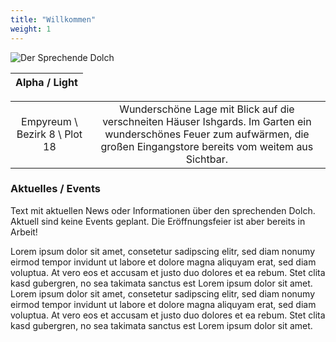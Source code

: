 ```yaml
---
title: "Willkommen"
weight: 1
---
```


![Der Sprechende Dolch](logo.png)

|Alpha / Light|
|:---:|

| | |
|:----:|:---:|
|Empyreum \\ Bezirk 8 \\ Plot 18| Wunderschöne Lage mit Blick auf die verschneiten Häuser Ishgards. Im Garten ein wunderschönes Feuer zum aufwärmen, die großen Eingangstore bereits vom weitem aus Sichtbar. |

### Aktuelles / Events

Text mit aktuellen News oder Informationen über den sprechenden Dolch. Aktuell sind keine Events geplant. 
Die Eröffnungsfeier ist aber bereits in Arbeit!

Lorem ipsum dolor sit amet, consetetur sadipscing elitr, sed diam nonumy eirmod tempor invidunt ut labore et dolore magna aliquyam erat, sed diam voluptua. At vero eos et accusam et justo duo dolores et ea rebum. Stet clita kasd gubergren, no sea takimata sanctus est Lorem ipsum dolor sit amet. Lorem ipsum dolor sit amet, consetetur sadipscing elitr, sed diam nonumy eirmod tempor invidunt ut labore et dolore magna aliquyam erat, sed diam voluptua. At vero eos et accusam et justo duo dolores et ea rebum. Stet clita kasd gubergren, no sea takimata sanctus est Lorem ipsum dolor sit amet.